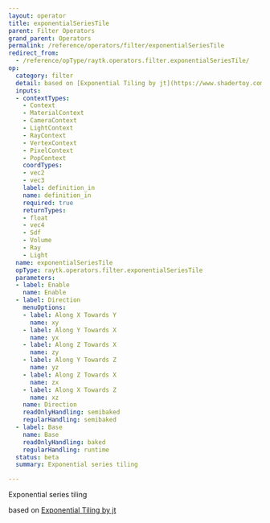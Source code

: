 ```yaml
---
layout: operator
title: exponentialSeriesTile
parent: Filter Operators
grand_parent: Operators
permalink: /reference/operators/filter/exponentialSeriesTile
redirect_from:
  - /reference/opType/raytk.operators.filter.exponentialSeriesTile/
op:
  category: filter
  detail: based on [Exponential Tiling by jt](https://www.shadertoy.com/view/wXcGz8)
  inputs:
  - contextTypes:
    - Context
    - MaterialContext
    - CameraContext
    - LightContext
    - RayContext
    - VertexContext
    - PixelContext
    - PopContext
    coordTypes:
    - vec2
    - vec3
    label: definition_in
    name: definition_in
    required: true
    returnTypes:
    - float
    - vec4
    - Sdf
    - Volume
    - Ray
    - Light
  name: exponentialSeriesTile
  opType: raytk.operators.filter.exponentialSeriesTile
  parameters:
  - label: Enable
    name: Enable
  - label: Direction
    menuOptions:
    - label: Along X Towards Y
      name: xy
    - label: Along Y Towards X
      name: yx
    - label: Along Z Towards X
      name: zy
    - label: Along Y Towards Z
      name: yz
    - label: Along Z Towards X
      name: zx
    - label: Along X Towards Z
      name: xz
    name: Direction
    readOnlyHandling: semibaked
    regularHandling: semibaked
  - label: Base
    name: Base
    readOnlyHandling: baked
    regularHandling: runtime
  status: beta
  summary: Exponential series tiling

---
```



Exponential series tiling

based on [Exponential Tiling by jt](https://www.shadertoy.com/view/wXcGz8)